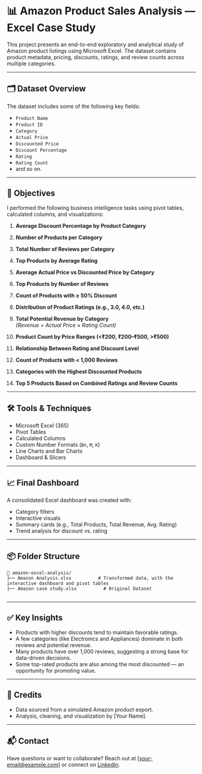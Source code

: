# 📊 Amazon Product Sales Analysis — Excel Case Study

This project presents an end-to-end exploratory and analytical study of Amazon product listings using Microsoft Excel. The dataset contains product metadata, pricing, discounts, ratings, and review counts across multiple categories.

---

## 🗂️ Dataset Overview

The dataset includes some of the following key fields:

- `Product Name`
- `Product ID`
- `Category`
- `Actual Price`
- `Discounted Price`
- `Discount Percentage`
- `Rating`
- `Rating Count`
- and so on.

---

## 📌 Objectives

I performed the following business intelligence tasks using pivot tables, calculated columns, and visualizations:

1. **Average Discount Percentage by Product Category**

2. **Number of Products per Category**

3. **Total Number of Reviews per Category**

4. **Top Products by Average Rating**

5. **Average Actual Price vs Discounted Price by Category**

6. **Top Products by Number of Reviews**

7. **Count of Products with ≥ 50% Discount**

8. **Distribution of Product Ratings (e.g., 3.0, 4.0, etc.)**

9. **Total Potential Revenue by Category**  
   _(Revenue = Actual Price × Rating Count)_

10. **Product Count by Price Ranges (<₹200, ₹200–₹500, >₹500)**

11. **Relationship Between Rating and Discount Level**

12. **Count of Products with < 1,000 Reviews**

13. **Categories with the Highest Discounted Products**

14. **Top 5 Products Based on Combined Ratings and Review Counts**

---

## 🛠️ Tools & Techniques

- Microsoft Excel (365)
- Pivot Tables
- Calculated Columns
- Custom Number Formats (`Bn`, `M`, `K`)
- Line Charts and Bar Charts
- Dashboard & Slicers

---

## 📈 Final Dashboard

A consolidated Excel dashboard was created with:
- Category filters
- Interactive visuals
- Summary cards (e.g., Total Products, Total Revenue, Avg. Rating)
- Trend analysis for discount vs. rating

---

## 📦 Folder Structure

```
📁 amazon-excel-analysis/
├── Amazon Analysis.xlsx          # Transformed data, with the interactive dashboard and pivot tables
├── Amazon case study.xlsx          # 0riginal Dataset


```

---

## ✅ Key Insights

- Products with higher discounts tend to maintain favorable ratings.
- A few categories (like Electronics and Appliances) dominate in both reviews and potential revenue.
- Many products have over 1,000 reviews, suggesting a strong base for data-driven decisions.
- Some top-rated products are also among the most discounted — an opportunity for promoting value.

---

## 🤝 Credits

- Data sourced from a simulated Amazon product export.
- Analysis, cleaning, and visualization by [Your Name].

---

## 📬 Contact

Have questions or want to collaborate? Reach out at [your-email@example.com] or connect on [LinkedIn](https://linkedin.com/in/your-profile).

